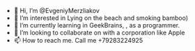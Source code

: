 - 👋 Hi, I’m @EvgeniyMerzliakov
- 👀 I’m interested in Lying on the beach and smoking bamboo)
- 🌱 I’m currently learning in GeekBrains, , as a programmer.
- 💞️ I’m looking to collaborate on with a corporation like Apple
- 📫 How to reach me. Call me +79283224925

<!---
EvgeniyMerzliakov/EvgeniyMerzliakov is a ✨ special ✨ repository because its `README.md` (this file) appears on your GitHub profile.
You can click the Preview link to take a look at your changes.
--->

